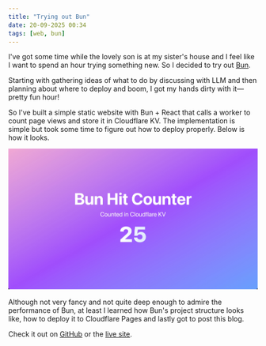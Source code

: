 ```yaml
---
title: "Trying out Bun"
date: 20-09-2025 00:34
tags: [web, bun]
---
```


I've got some time while the lovely son is at my sister's house and I feel like I want to spend an hour trying something new. So I decided to try out [Bun](https://bun.sh/).

Starting with gathering ideas of what to do by discussing with LLM and then planning about where to deploy and boom, I got my hands dirty with it—pretty fun hour!

So I've built a simple static website with Bun + React that calls a worker to count page views and store it in Cloudflare KV. The implementation is simple but took some time to figure out how to deploy properly. Below is how it looks.

![screenshot of the bun website](/public/images/bun-hit-counter.jpg)

Although not very fancy and not quite deep enough to admire the performance of Bun, at least I learned how Bun's project structure looks like, how to deploy it to Cloudflare Pages and lastly got to post this blog.

Check it out on [GitHub](https://github.com/bluenex/bun-hit-counter) or the [live site](https://buncount.bluenex.dev/).
